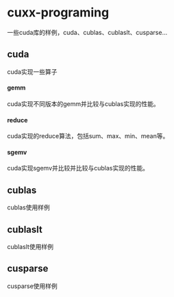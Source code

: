 # cuxx-programing

一些cuda库的样例，cuda、cublas、cublaslt、cusparse...

## cuda

cuda实现一些算子

#### gemm

cuda实现不同版本的gemm并比较与cublas实现的性能。

#### reduce

cuda实现的reduce算法，包括sum、max、min、mean等。

#### sgemv

cuda实现sgemv并比较并比较与cublas实现的性能。

## cublas

cublas使用样例

## cublaslt

cublaslt使用样例

## cusparse

cusparse使用样例
